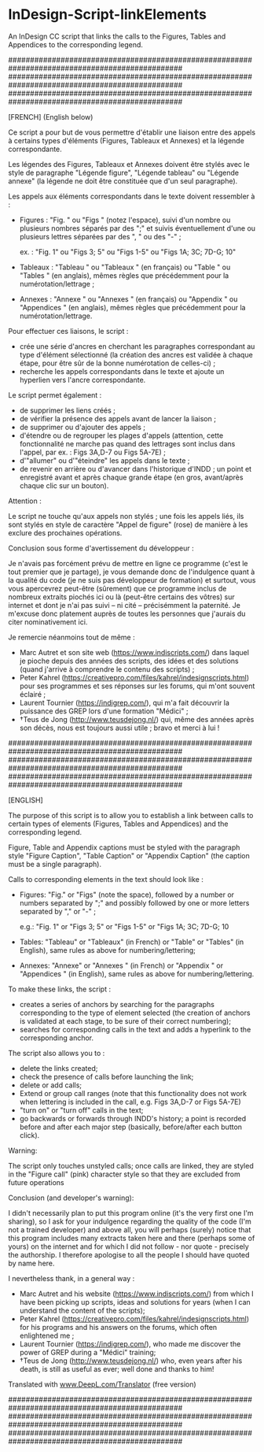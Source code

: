 # InDesign-Script-linkElements
An InDesign CC script that links the calls to the Figures, Tables and Appendices to the corresponding legend.

################################################################################################
################################################################################################
################################################################################################

[FRENCH] (English below)

Ce script a pour but de vous permettre d'établir une liaison entre des appels à certains types d'éléments (Figures, Tableaux et Annexes) et la légende correspondante.

Les légendes des Figures, Tableaux et Annexes doivent être stylés avec le style de paragraphe "Légende figure", "Légende tableau" ou "Légende annexe" (la légende ne doit être constituée que d'un seul paragraphe).

Les appels aux éléments correspondants dans le texte doivent ressembler à :
- Figures : "Fig. " ou "Figs " (notez l'espace), suivi d'un nombre ou plusieurs nombres séparés par des ";" et suivis éventuellement d'une ou plusieurs lettres séparées par des ", " ou des "-" ;

    ex. : "Fig. 1" ou "Figs 3; 5" ou "Figs 1-5" ou "Figs 1A; 3C; 7D-G; 10"
    
- Tableaux : "Tableau " ou "Tableaux " (en français) ou "Table " ou "Tables " (en anglais), mêmes règles que précédemment pour la numérotation/lettrage ; 
- Annexes : "Annexe " ou "Annexes " (en français) ou "Appendix " ou "Appendices " (en anglais), mêmes règles que précédemment pour la numérotation/lettrage.

Pour effectuer ces liaisons, le script :
- crée une série d'ancres en cherchant les paragraphes correspondant au type d'élément sélectionné (la création des ancres est validée à chaque étape, pour être sûr de la bonne numérotation de celles-ci) ;
- recherche les appels correspondants dans le texte et ajoute un hyperlien vers l'ancre correspondante.

Le script permet également :
- de supprimer les liens créés ;
- de vérifier la présence des appels avant de lancer la liaison ;
- de supprimer ou d'ajouter des appels ;
- d'étendre ou de regrouper les plages d'appels (attention, cette fonctionnalité ne marche pas quand des lettrages sont inclus dans l'appel, par ex. : Figs 3A,D-7 ou Figs 5A-7E) ;
- d'"allumer" ou d'"éteindre" les appels dans le texte ;
- de revenir en arrière ou d'avancer dans l'historique d'INDD ; un point et enregistré avant et après chaque grande étape (en gros, avant/après chaque clic sur un bouton).

Attention :

Le script ne touche qu'aux appels non stylés ; une fois les appels liés, ils sont stylés en style de caractère "Appel de figure" (rose) de manière à les exclure des prochaines opérations.

Conclusion sous forme d'avertissement du développeur :

Je n'avais pas forcément prévu de mettre en ligne ce programme (c'est le tout premier que je partage), je vous demande donc de l'indulgence quant à la qualité du code (je ne suis pas développeur de formation) et surtout, vous vous apercevrez peut-être (sûrement) que ce programme inclus de nombreux extraits piochés ici ou là (peut-être certains des vôtres) sur internet et dont je n'ai pas suivi – ni cité – précisémment la paternité. Je m'excuse donc platement auprès de toutes les personnes que j'aurais du citer nominativement ici.

Je remercie néanmoins tout de même :
- Marc Autret et son site web (https://www.indiscripts.com/) dans laquel je pioche depuis des années des scripts, des idées et des solutions (quand j'arrive à comprendre le contenu des scripts) ;
- Peter Kahrel (https://creativepro.com/files/kahrel/indesignscripts.html) pour ses programmes et ses réponses sur les forums, qui m'ont souvent éclairé ;
- Laurent Tournier (https://indigrep.com/), qui m'a fait découvrir la puissance des GREP lors d'une formation "Médici" ;
- †Teus de Jong (http://www.teusdejong.nl/) qui, même des années après son décès, nous est toujours aussi utile ; bravo et merci à lui !

################################################################################################
################################################################################################
################################################################################################

[ENGLISH]

The purpose of this script is to allow you to establish a link between calls to certain types of elements (Figures, Tables and Appendices) and the corresponding legend.

Figure, Table and Appendix captions must be styled with the paragraph style "Figure Caption", "Table Caption" or "Appendix Caption" (the caption must be a single paragraph).

Calls to corresponding elements in the text should look like :
- Figures: "Fig." or "Figs" (note the space), followed by a number or numbers separated by ";" and possibly followed by one or more letters separated by "," or "-" ;

    e.g.: "Fig. 1" or "Figs 3; 5" or "Figs 1-5" or "Figs 1A; 3C; 7D-G; 10

- Tables: "Tableau" or "Tableaux" (in French) or "Table" or "Tables" (in English), same rules as above for numbering/lettering; 
- Annexes: "Annexe" or "Annexes " (in French) or "Appendix " or "Appendices " (in English), same rules as above for numbering/lettering.

To make these links, the script :
- creates a series of anchors by searching for the paragraphs corresponding to the type of element selected (the creation of anchors is validated at each stage, to be sure of their correct numbering);
- searches for corresponding calls in the text and adds a hyperlink to the corresponding anchor.

The script also allows you to :
- delete the links created;
- check the presence of calls before launching the link;
- delete or add calls;
- Extend or group call ranges (note that this functionality does not work when lettering is included in the call, e.g. Figs 3A,D-7 or Figs 5A-7E)
- "turn on" or "turn off" calls in the text;
- go backwards or forwards through INDD's history; a point is recorded before and after each major step (basically, before/after each button click).

Warning:

The script only touches unstyled calls; once calls are linked, they are styled in the "Figure call" (pink) character style so that they are excluded from future operations

Conclusion (and developer's warning):

I didn't necessarily plan to put this program online (it's the very first one I'm sharing), so I ask for your indulgence regarding the quality of the code (I'm not a trained developer)
and above all, you will perhaps (surely) notice that this program includes many extracts taken here and there (perhaps some of yours) on the internet 
and for which I did not follow - nor quote - precisely the authorship. I therefore apologise to all the people I should have quoted by name here.

I nevertheless thank, in a general way :

- Marc Autret and his website (https://www.indiscripts.com/) from which I have been picking up scripts, ideas and solutions for years (when I can understand the content of the scripts);
- Peter Kahrel (https://creativepro.com/files/kahrel/indesignscripts.html) for his programs and his answers on the forums, which often enlightened me ;
- Laurent Tournier (https://indigrep.com/), who made me discover the power of GREP during a "Médici" training;
- †Teus de Jong (http://www.teusdejong.nl/) who, even years after his death, is still as useful as ever; well done and thanks to him!

Translated with www.DeepL.com/Translator (free version)

################################################################################################
################################################################################################
################################################################################################
